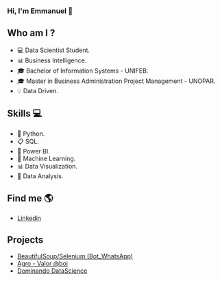 ### Hi, I'm Emmanuel 👋


## Who am I ?
- 💻 Data Scientist Student.
- 📊 Business Intelligence.
- 🎓 Bachelor of Information Systems - UNIFEB.
- 🎓 Master in Business Administration Project Management - UNOPAR.
- 💡 Data Driven.


## Skills 💻
- 🐍 Python.
- 📋 SQL.
- 🧮 Power BI.
- 🔮 Machine Learning.
- 📊 Data Visualization.
- 🎲 Data Analysis.


## Find me  🌎
- [Linkedin](https://www.linkedin.com/in/emmanuel-orestes-torres-038a5869/)


## Projects 

- [BeautifulSoup/Selenium (Bot_WhatsApp)](https://github.com/eotorres/BeautifulSoup-Selenium)
- [Agro - Valor @boi](https://github.com/eotorres/Agro_arrobaboi)
- [Dominando DataScience](https://github.com/eotorres/Dominando_datascience)


